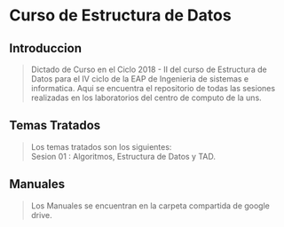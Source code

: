 # Curso de Estructura de Datos 

## Introduccion

> Dictado de Curso en el Ciclo 2018 - II del curso de Estructura de Datos para el IV ciclo de la EAP de Ingenieria de sistemas e informatica. Aqui se encuentra el repositorio de todas las sesiones realizadas en los laboratorios del centro de computo de la uns. 

## Temas Tratados

> Los  temas tratados son los siguientes:                                                                                                                            
                  Sesion 01 : Algoritmos, Estructura de Datos y TAD.


## Manuales

> Los Manuales se encuentran en la carpeta compartida de google drive.
